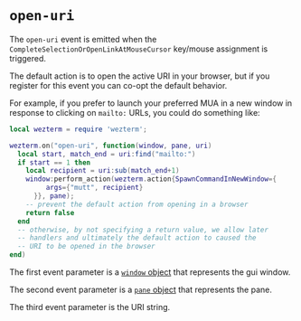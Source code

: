 # `open-uri`

The `open-uri` event is emitted when the `CompleteSelectionOrOpenLinkAtMouseCursor`
key/mouse assignment is triggered.

The default action is to open the active URI in your browser, but if you
register for this event you can co-opt the default behavior.

For example, if you prefer to launch your preferred MUA in a new window
in response to clicking on `mailto:` URLs, you could do something like:

```lua
local wezterm = require 'wezterm';

wezterm.on("open-uri", function(window, pane, uri)
  local start, match_end = uri:find("mailto:")
  if start == 1 then
    local recipient = uri:sub(match_end+1)
    window:perform_action(wezterm.action{SpawnCommandInNewWindow={
         args={"mutt", recipient}
      }}, pane);
    -- prevent the default action from opening in a browser
    return false
  end
  -- otherwise, by not specifying a return value, we allow later
  -- handlers and ultimately the default action to caused the
  -- URI to be opened in the browser
end)
```

The first event parameter is a [`window` object](../window/index.md) that
represents the gui window.

The second event parameter is a [`pane` object](../pane/index.md) that
represents the pane.

The third event parameter is the URI string.


